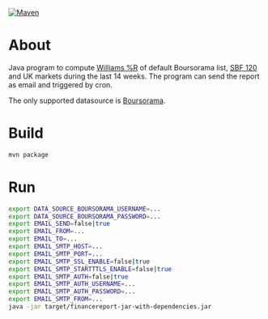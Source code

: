 [![Maven](https://github.com/thomariobros/finance-report/actions/workflows/maven.yml/badge.svg)](https://github.com/thomariobros/finance-report/actions/workflows/maven.yml)

# About

Java program to compute [Williams %R](https://en.wikipedia.org/wiki/Williams_%25R) of default Boursorama list, [SBF 120](https://en.wikipedia.org/wiki/SBF_120) and UK markets during the last 14 weeks.
The program can send the report as email and triggered by cron.

The only supported datasource is [Boursorama](https://www.boursorama.com/).

# Build

```bash
mvn package
```

# Run

```bash
export DATA_SOURCE_BOURSORAMA_USERNAME=...
export DATA_SOURCE_BOURSORAMA_PASSWORD=...
export EMAIL_SEND=false|true
export EMAIL_FROM=...
export EMAIL_TO=...
export EMAIL_SMTP_HOST=...
export EMAIL_SMTP_PORT=...
export EMAIL_SMTP_SSL_ENABLE=false|true
export EMAIL_SMTP_STARTTTLS_ENABLE=false|true
export EMAIL_SMTP_AUTH=false|true
export EMAIL_SMTP_AUTH_USERNAME=...
export EMAIL_SMTP_AUTH_PASSWORD=...
export EMAIL_SMTP_FROM=...
java -jar target/financereport-jar-with-dependencies.jar
```